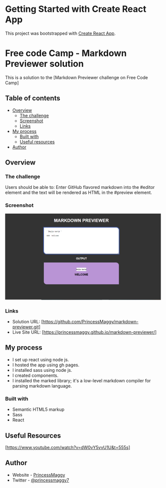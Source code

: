 # Getting Started with Create React App

This project was bootstrapped with [Create React App](https://github.com/facebook/create-react-app).

# Free code Camp - Markdown Previewer solution

This is a solution to the [Markdown Previewer challenge on Free Code Camp]

## Table of contents

- [Overview](#overview)
  - [The challenge](#the-challenge)
  - [Screenshot](#screenshot)
  - [Links](#links)
- [My process](#my-process)
  - [Built with](#built-with)
  - [Useful resources](#useful-resources)
- [Author](#author)


## Overview

### The challenge

Users should be able to:
Enter GitHub flavored markdown into the #editor element and the text will be rendered as HTML in the #preview element.


### Screenshot

![](./screenshot.PNG)



### Links

- Solution URL: [https://github.com/PrincessMaggy/markdown-previewer.git]
- Live Site URL: [https://princessmaggy.github.io/markdown-previewer/]

## My process
- I set up react using node js.
- I hosted the app using gh pages.
- I installed sass using node js.
- I created components.
- I installed the marked library; it's a low-level markdown compiler for parsing markdown language. 

### Built with

- Semantic HTML5 markup
- Sass
- React

## Useful Resources
[https://www.youtube.com/watch?v=dW0vY5vvU1U&t=555s]
## Author

- Website - [PrincessMaggy](https://princessmaggy.github.io/My-Portfolio/)
- Twitter - [@princessmaggy7](https://www.twitter.com/princessmaggy7)
